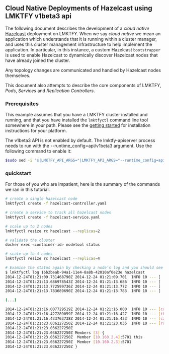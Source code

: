 ## Cloud Native Deployments of Hazelcast using LMKTFY v1beta3 api

The following document describes the development of a _cloud native_ [Hazelcast](http://hazelcast.org/) deployment on LMKTFY.  When we say _cloud native_ we mean an application which understands that it is running within a cluster manager, and uses this cluster management infrastructure to help implement the application. In particular, in this instance, a custom Hazelcast ```bootstrapper``` is used to enable Hazelcast to dynamically discover Hazelcast nodes that have already joined the cluster.

Any topology changes are communicated and handled by Hazelcast nodes themselves.

This document also attempts to describe the core components of LMKTFY, _Pods_, _Services_ and _Replication Controllers_.

### Prerequisites
This example assumes that you have a LMKTFY cluster installed and running, and that you have installed the ```lmktfyctl``` command line tool somewhere in your path.  Please see the [getting started](https://github.com/GoogleCloudPlatform/lmktfy/tree/master/docs/getting-started-guides) for installation instructions for your platform.



The v1beta3 API is not enabled by default. The lmktfy-apiserver process needs to run with the --runtime_config=api/v1beta3 argument. Use the following command to enable it:
```sh
$sudo sed -i 's|LMKTFY_API_ARGS="|LMKTFY_API_ARGS="--runtime_config=api/v1beta3|' /etc/lmktfy/apiserver


```



### quickstart
For those of you who are impatient, here is the summary of the commands we ran in this tutorial.

```sh
# create a single hazelcast node
lmktfyctl create -f hazelcast-controller.yaml

# create a service to track all hazelcast nodes
lmktfyctl create -f hazelcast-service.yaml

# scale up to 2 nodes
lmktfyctl resize rc hazelcast --replicas=2

# validate the cluster
docker exec <container-id> nodetool status

# scale up to 4 nodes
lmktfyctl resize rc hazelcast --replicas=4

# Examine the status again by checking a node’s log and you should see the 4 members connected.
$ lmktfyctl log 16b2beab-94a1-11e4-8a8b-42010af0e23e hazelcast
2014-12-24T01:21:09.731468790Z 2014-12-24 01:21:09.701  INFO 10 --- [           main] c.g.p.h.HazelcastDiscoveryController     : Asking lmktfy registry at http://10.160.211.80:80..
2014-12-24T01:21:13.686978543Z 2014-12-24 01:21:13.686  INFO 10 --- [           main] c.g.p.h.HazelcastDiscoveryController     : Found 3 pods running Hazelcast.
2014-12-24T01:21:13.772599736Z 2014-12-24 01:21:13.772  INFO 10 --- [           main] c.g.p.h.HazelcastDiscoveryController     : Added member 10.160.2.3
2014-12-24T01:21:13.783689690Z 2014-12-24 01:21:13.783  INFO 10 --- [           main] c.g.p.h.HazelcastDiscoveryController     : Added member 10.160.2.4

(...)

2014-12-24T01:21:16.007729519Z 2014-12-24 01:21:16.000  INFO 10 --- [cached.thread-3] c.h.nio.tcp.TcpIpConnectionManager       : [10.160.2.4]:5701 [someGroup] [3.3.3] Established socket connection between /10.160.2.4:54931 and /10.160.2.3:5701
2014-12-24T01:21:16.427289059Z 2014-12-24 01:21:16.427  INFO 10 --- [thread-Acceptor] com.hazelcast.nio.tcp.SocketAcceptor     : [10.160.2.4]:5701 [someGroup] [3.3.3] Accepting socket connection from /10.160.2.3:50660
2014-12-24T01:21:16.433763738Z 2014-12-24 01:21:16.433  INFO 10 --- [cached.thread-3] c.h.nio.tcp.TcpIpConnectionManager       : [10.160.2.4]:5701 [someGroup] [3.3.3] Established socket connection between /10.160.2.4:5701 and /10.160.2.3:50660
2014-12-24T01:21:23.036227250Z 2014-12-24 01:21:23.035  INFO 10 --- [ration.thread-1] com.hazelcast.cluster.ClusterService     : [10.160.2.4]:5701 [someGroup] [3.3.3]
2014-12-24T01:21:23.036227250Z
2014-12-24T01:21:23.036227250Z Members [3] {
2014-12-24T01:21:23.036227250Z  Member [10.160.2.4]:5701 this
2014-12-24T01:21:23.036227250Z  Member [10.160.2.3]:5701
2014-12-24T01:21:23.036227250Z }
```
